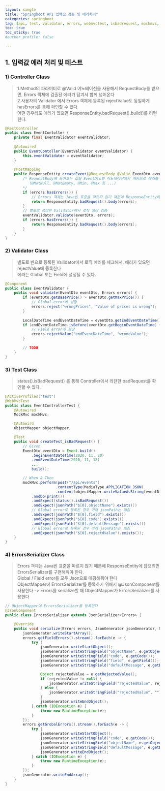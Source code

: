 ```yaml
---
layout: single
title: "Springboot API 입력값 검증 및 에러처리"
categories: springboot
tag: [api, test, validator, errors, webmvctest, isbadrequest, mockmvc, objectmapper, andexpect, requestbody, jsoncomponent]
toc: true
toc_sticky: true
#author_profile: false

---
```




## 1. 입력값 에러 처리 및 테스트

### 1) Controller Class

> 1.Method의 파라미터로 @Valid 어노테이션을 사용해서 RequestBody를 받으면, Errors 객체에 검출된 에러가 담겨서 함께 넘어온다 <br>2.사용자의 Validator 에서 Errors 객체에 등록된 rejectValue도 동일하게 hasErrors를 통해 확인할 수 있다.<br>어떤 경우라도 에러가 있으면 ResponseEntity.badRequest().build()를 리턴한다.

```java
@RestController
public class EventContoller {
    private final EventValidator eventValidator;
    
    @Autowired
    public EventContoller(EventValidator eventValidator) {
        this.eventValidator = eventValidator;
    }
    
	@PostMapping
    public ResponseEntity createEvent(@RequestBody @Valid EventDto eventDto, Errors errors) {
        /* RequestBody에 들어오는 값을 EventDto의 어노테이션에서 자동으로 에러를 검출
           (@NotNull, @NotEmpty, @Min, @Max 등 ...)
        */
        if (errors.hasErrors()) {
            // Errors 객체는 Java빈 표준을 따르지 않기 때문에 ResponseEntity에 담으려면 ErrorsSerializer를 구현해줘야 한다.
            return ResponseEntity.badRequest().body(errors);
        }
        // 별도로 생성한 Validator에서 로직 에러 검증
        eventValidator.validate(eventDto, errors);
        if (errors.hasErrors()) {
            return ResponseEntity.badRequest().body(errors);
        }
    }
}    
```

### 2) Validator Class

> 별도로 빈으로 등록된 Vailidator에서 로직 에러를 체크해서, 에러가 있으면 rejectValue에 등록한다 <br>에러는 Global 또는 Field에 설정될 수 있다. 

``` java
@Component
public class EventValidator {
    public void validate(EventDto eventDto, Errors errors) {
        if (eventDto.getBasePrice() > eventDto.getMaxPrice()) {
            // Global error에 설정
            errors.reject("wrongPrices", "Value of prices is wrong");
        }
        
        LocalDateTime endEventDateTime = eventDto.getEndEventDateTime();
        if (endEventDateTime.isBefore(eventDto.getBeginEventDateTime) {
            // Field error에 설정
            errors.rejectValue("endEventDateTime", "wroneValue");
        }
            
        // TODO
    }
}
```

### 3) Test Class

> status().isBadRequest() 를 통해 Controller에서 리턴한 badRequest를 확인할 수 있다.

```java
@ActiveProfiles("test")
@WebMvcTest
public class EventControllerTest {
    @Autowired
    MockMvc mockMvc;

    @Autowird 	
    ObjectMapper objectMapper;

    @Test
    public void createTest_isBadRequest() {
        // Given
        EventDto eventDto = Event.build()
            .beginEventDateTime(2020, 11, 20)
            .endEventDateTime(2020, 11, 18)
            ...
            build();

        // When & Then
        mockMvc.perform(post("/api/events")
                       .contentType(MediaType.APPLICATION_JSON)
                       .content(objectMapper.writeValueAsString(eventDto)))
            .andDo(print())
            .andExpect(status().isBadRequest())
            .andExpect(jsonPath("$[0].objectName").exists())
            // Global error로 등록된 경우 아래 jsonPath는 깨짐
            .andExpect(jsonPath("$[0].field").exists())
            .andExpect(jsonPath("$[0].code").exists())
            .andExpect(jsonPath("$[0].defaultMessage").exists())
            // Global error로 등록된 경우 아래 jsonPath는 깨짐
            .andExpect(jsonPath("$[0].rejectdValue").exists());
    }
}
```

### 4) ErrorsSerializer Class

> Errors 객체는 Java빈 표준을 따르지 않기 때문에 ResponseEntity에 담으려면 ErrorsSerializer를 구현해줘야 한다.<br>Global / Field error를 모두 Json으로 매핑해줘야 한다<br>ObjectMapper에 ErrorsSerializer를 등록하기 위해서 @JsonComponent를 사용한다 -> Errors를 serialize할 때 ObjectMapper가 ErrorsSerializer를 사용한다

```java
// ObjectMapper에 ErrorsSerializer를 등록한다
@JsonComponent
public class ErrorsSerializer extends JsonSerializer<Errors> {

    @Override
    public void serialize(Errors errors, JsonGenerator jsonGenerator, SerializerProvider serializerProvider) throws IOException {
        jsonGenerator.writeStartArray();
        errors.getFieldErrors().stream().forEach(e -> {
            try {
                jsonGenerator.writeStartObject();
                jsonGenerator.writeStringField("objectName", e.getObjectName());
                jsonGenerator.writeStringField("code", e.getCode());
                jsonGenerator.writeStringField("field", e.getField());
                jsonGenerator.writeStringField("defaultMessage", e.getDefaultMessage());

                Object rejectedValue = e.getRejectedValue();
                if (rejectedValue != null) {
                    jsonGenerator.writeStringField("rejectedValue", rejectedValue.toString());
                } else {
                    jsonGenerator.writeStringField("rejectedValue", "");
                }
                jsonGenerator.writeEndObject();
            } catch (IOException e) {
                throw new RuntimeException(e);
            }
        });
        errors.getGrobalErrors().stream().forEach(e -> {
            try {
                jsonGenerator.writeStartObject();
                jsonGenerator.writeStringField("code", e.getCode());
                jsonGenerator.writeStringField("objectName", e.getObjectName());
                jsonGenerator.writeStringField("defaultMessage", e.getDefaultMessage());
                jsonGenerator.writeEndObject();
            } catch (IOException e) {
                throw new RuntimeException(e);
            }
        });
        jsonGenerator.writeEndArray();
    }
}
```

